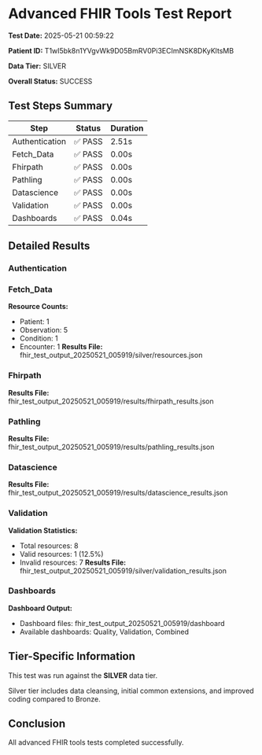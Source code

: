 # Advanced FHIR Tools Test Report

**Test Date:** 2025-05-21 00:59:22

**Patient ID:** T1wI5bk8n1YVgvWk9D05BmRV0Pi3ECImNSK8DKyKltsMB

**Data Tier:** SILVER

**Overall Status:** SUCCESS

## Test Steps Summary

| Step | Status | Duration |
|------|--------|----------|
| Authentication | ✅ PASS | 2.51s |
| Fetch_Data | ✅ PASS | 0.00s |
| Fhirpath | ✅ PASS | 0.00s |
| Pathling | ✅ PASS | 0.00s |
| Datascience | ✅ PASS | 0.00s |
| Validation | ✅ PASS | 0.00s |
| Dashboards | ✅ PASS | 0.04s |

## Detailed Results

### Authentication

### Fetch_Data

**Resource Counts:**

- Patient: 1
- Observation: 5
- Condition: 1
- Encounter: 1
**Results File:** fhir_test_output_20250521_005919/silver/resources.json

### Fhirpath

**Results File:** fhir_test_output_20250521_005919/results/fhirpath_results.json

### Pathling

**Results File:** fhir_test_output_20250521_005919/results/pathling_results.json

### Datascience

**Results File:** fhir_test_output_20250521_005919/results/datascience_results.json

### Validation

**Validation Statistics:**

- Total resources: 8
- Valid resources: 1 (12.5%)
- Invalid resources: 7
**Results File:** fhir_test_output_20250521_005919/silver/validation_results.json

### Dashboards

**Dashboard Output:**

- Dashboard files: fhir_test_output_20250521_005919/dashboard
- Available dashboards: Quality, Validation, Combined

## Tier-Specific Information

This test was run against the **SILVER** data tier.

Silver tier includes data cleansing, initial common extensions, and improved coding compared to Bronze.

## Conclusion

All advanced FHIR tools tests completed successfully.
